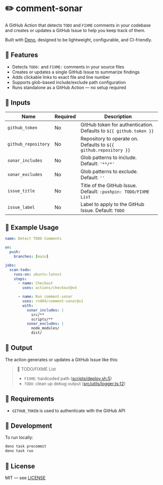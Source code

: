 # :pencil2: comment-sonar

A GitHub Action that detects `TODO` and `FIXME` comments in your codebase and creates or updates a GitHub Issue to help you keep track of them.

Built with [Deno](https://deno.land/), designed to be lightweight, configurable, and CI-friendly.

## :rocket: Features

- Detects `TODO:` and `FIXME:` comments in your source files
- Creates or updates a single GitHub Issue to summarize findings
- Adds clickable links to exact file and line number
- Supports glob-based include/exclude path configuration
- Runs standalone as a GitHub Action — no setup required


## :wrench: Inputs

| Name               | Required | Description |
|--------------------|----------|-------------|
| `github_token`     | No       | GitHub token for authentication. Defaults to `${{ github.token }}` |
| `github_repository`| No       | Repository to operate on. Defaults to `${{ github.repository }}` |
| `sonar_includes`   | No       | Glob patterns to include. Default: `'**/*'` |
| `sonar_excludes`   | No       | Glob patterns to exclude. Default: `''` |
| `issue_title`      | No       | Title of the GitHub Issue. Default: `:pushpin: TODO/FIXME List` |
| `issue_label`      | No       | Label to apply to the GitHub Issue. Default: `TODO` |

## :test_tube: Example Usage

```yaml
name: Detect TODO Comments

on:
  push:
    branches: [main]

jobs:
  scan-todo:
    runs-on: ubuntu-latest
    steps:
      - name: Checkout
        uses: actions/checkout@v4

      - name: Run comment-sonar
        uses: rn404/comment-sonar@v1
        with:
          sonar_includes: |
            src/**
            scripts/**
          sonar_excludes: |
            node_modules/
            dist/
```

## :bookmark: Output

The action generates or updates a GitHub Issue like this:

> :pushpin: TODO/FIXME List
> - `FIXME`: hardcoded path ([scripts/deploy.sh:5](https://github.com/your-org/your-repo/blob/abcd123/scripts/deploy.sh#L5))
> - `TODO`: clean up debug output ([src/utils/logger.ts:12](https://github.com/your-org/your-repo/blob/abcd123/src/utils/logger.ts#L12))



## :hammer: Requirements

- `GITHUB_TOKEN` is used to authenticate with the GitHub API

## :thread: Development

To run locally:

```sh
deno task precommit
deno task run
```

## 📘 License

MIT — see [LICENSE](https://github.com/rn404/comment-sonar/blob/main/LICENSE)
